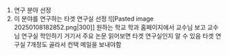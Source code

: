 1. 연구 분야 선정
2. 이 분야를 연구하는 타겟 연구실 선정
	![[Pasted image 20250108182852.png|300]]
		원하는 학교 학과 홈페이지에서 교수님 보고 교수님 연구실 학인하기
		거기서 주요 논문 읽어보면 타겟 연구실인지 알 수 있음
		타겟 연구실 7개정도 골라서 컨택 메일을 보내야함
	